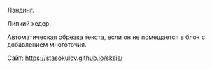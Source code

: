 Лэндинг.

Липкий хедер.

Автоматическая обрезка текста, если он не помещается в блок с добавлением многоточия.

Сайт: https://stasokulov.github.io/sksis/
